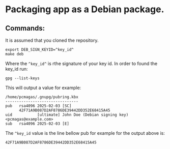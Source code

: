 # Packaging app as a Debian package.

## Commands:

It is assumed that you cloned the repository.

```
export DEB_SIGN_KEYID=^key_id^
make deb
```

Where the `^key_id^` is rthe signature of your key id. In order to found the key_id run:

```
gpg --list-keys
```

This will output a value for example:

```
/home/pcmagas/.gnupg/pubring.kbx
--------------------------------
pub   rsa4096 2025-02-03 [SC]
      42F71A9B087D2AF8786DE39442DD352E68415A45
uid           [ultimate] John Doe (Debian signing key) <pcmagas@example.com>
sub   rsa4096 2025-02-03 [E]
```

The `^key_id` value is the line bellow pub for example for the output above is:

```
42F71A9B087D2AF8786DE39442DD352E68415A45
```
